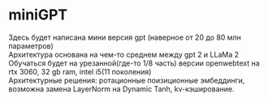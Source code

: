 # miniGPT
Здесь будет написана мини версия gpt (наверное от 20 до 80 млн параметров)    
Архитектура основана на чем-то среднем между gpt 2 и LLaMa 2   
Обучаться будет на урезанной(где-то 1/8 часть) версии openwebtext на rtx 3060, 32 gb ram, intel i5(11 поколения)    
Архитектурные решения: ротационные поизиционные эмбеддинги, возможна замена LayerNorm на Dynamic Tanh, kv-кэширование.
